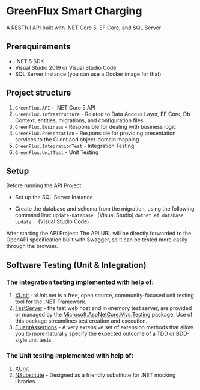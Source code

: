 # GreenFlux Smart Charging

A RESTful API built with .NET Core 5, EF Core, and SQL Server 

## Prerequirements
* .NET 5 SDK
* Visual Studio 2019 or Visual Studio Code
* SQL Server Instance (you can use a Docker image for that)

## Project structure
1. `GreenFlux.API` - .NET Core 5 API 
2. `GreenFlux.Infrastructure` - Related to Data Access Layer, EF Core, Db Context, entities, migrations, and configuration files.
3. `GreenFlux.Business` - Responsible for dealing with business logic
4. `GreenFlux.Presentation` - Responsible for providing presentation services to the Client and object-domain mapping
5. `GreenFlux.IntegrationTest` - Integration Testing
6. `GreenFlux.UnitTest` - Unit Testing

## Setup

Before running the API Project:
* Set up the SQL Server Instance
- Create the database and schema from the migration, using the following command line:
```Update-Database ``` (Visual Studio)
```dotnet ef database update  ``` (Visual Studio Code)

After starting the API Project:
The API URL will be directly forwarded to the OpenAPI specification built with Swagger, so it can be tested more easily through the browser.

## Software Testing (Unit & Integration)

### The integration testing implemented with help of:
1. [XUnit](https://github.com/xunit/xunit) - xUnit.net is a free, open source, community-focused unit testing tool for the .NET Framework.
2. [TestServer](https://docs.microsoft.com/en-us/aspnet/core/test/integration-tests?view=aspnetcore-3.1#aspnet-core-integration-tests) - the test web host and in-memory test server, are provided or managed by the [Microsoft.AspNetCore.Mvc.Testing](https://www.nuget.org/packages/Microsoft.AspNetCore.Mvc.Testing) package. Use of this package streamlines test creation and execution.
3. [FluentAssertions](https://fluentassertions.com/) - A very extensive set of extension methods that allow you to more naturally specify the expected outcome of a TDD or BDD-style unit tests.

### The Unit testing implemented with help of:
1. [XUnit](https://github.com/xunit/xunit)
2. [NSubstitute](https://nsubstitute.github.io/) - Designed as a friendly substitute for .NET mocking libraries.

